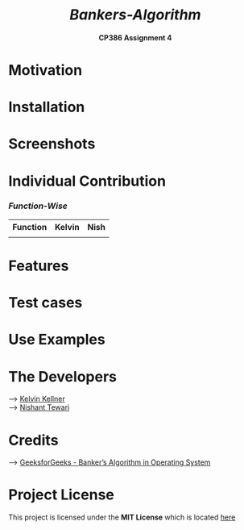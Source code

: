_<h1 align= "center"> Bankers-Algorithm</h1>_

<h4 align= "center"> CP386 Assignment 4</h4>

# Motivation

# Installation

# Screenshots

# Individual Contribution

### *Function-Wise*

<table>
    <tr>
        <th>Function</th>
        <th>Kelvin</th>
        <th>Nish</th>
    </tr>
    <tr>
        <td>
        </td>
        <td>
        </td>
        <td>
        </td>
    </tr>
</table>

# Features

# Test cases

# Use Examples

# The Developers

--> [Kelvin Kellner](https://github.com/kelvinkellner)<br/>
--> [Nishant Tewari](https://github.com/XSilviaX)<br/>

# Credits

--> [GeeksforGeeks - Banker’s Algorithm in Operating System](https://www.geeksforgeeks.org/bankers-algorithm-in-operating-system-2/)<br/>

# Project License

This project is licensed under the **MIT License** which is located [here](https://github.com/kelvinkellner/Bankers-Algorithm/blob/51cdac26b261e5d1328c41437b065f31d17f4da9/LICENSE)
